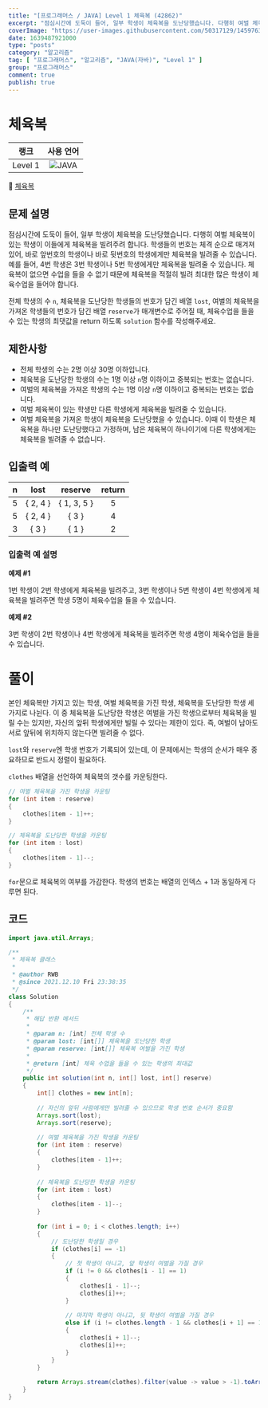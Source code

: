 ```yaml
---
title: "[프로그래머스 / JAVA] Level 1 체육복 (42862)"
excerpt: "점심시간에 도둑이 들어, 일부 학생이 체육복을 도난당했습니다. 다행히 여벌 체육복이 있는 학생이 이들에게 체육복을 빌려주려 합니다. 학생들의 번호는 체격 순으로 매겨져 있어, 바로 앞번호의 학생이나 바로 뒷번호의 학생에게만 체육복을 빌려줄 수 있습니다. 예를 들어, 4번 학생은 3번 학생이나 5번 학생에게만 체육복을 빌려줄 수 있습니다. 체육복이 없으면 수업을 들을 수 없기 때문에 체육복을 적절히 빌려 최대한 많은 학생이 체육수업을 들어야 합니다."
coverImage: "https://user-images.githubusercontent.com/50317129/145976356-6b5d1430-31c0-4c34-829e-6be8f747ab19.png"
date: 1639487921000
type: "posts"
category: "알고리즘"
tag: [ "프로그래머스", "알고리즘", "JAVA(자바)", "Level 1" ]
group: "프로그래머스"
comment: true
publish: true
---
```


# 체육복

|  랭크   |                                                      사용 언어                                                      |
| :-----: | :-----------------------------------------------------------------------------------------------------------------: |
| Level 1 | ![JAVA](https://shields.io/badge/java-JDK%2011-lightgray?logo=java&style=plastic&logoColor=white&labelColor=orange) |

🔗 [체육복](https://programmers.co.kr/learn/courses/30/lessons/42862)





## 문제 설명

점심시간에 도둑이 들어, 일부 학생이 체육복을 도난당했습니다. 다행히 여벌 체육복이 있는 학생이 이들에게 체육복을 빌려주려 합니다. 학생들의 번호는 체격 순으로 매겨져 있어, 바로 앞번호의 학생이나 바로 뒷번호의 학생에게만 체육복을 빌려줄 수 있습니다. 예를 들어, 4번 학생은 3번 학생이나 5번 학생에게만 체육복을 빌려줄 수 있습니다. 체육복이 없으면 수업을 들을 수 없기 때문에 체육복을 적절히 빌려 최대한 많은 학생이 체육수업을 들어야 합니다.

전체 학생의 수 `n`, 체육복을 도난당한 학생들의 번호가 담긴 배열 `lost`, 여벌의 체육복을 가져온 학생들의 번호가 담긴 배열 `reserve`가 매개변수로 주어질 때, 체육수업을 들을 수 있는 학생의 최댓값을 return 하도록 `solution` 함수를 작성해주세요.




## 제한사항

* 전체 학생의 수는 2명 이상 30명 이하입니다.
* 체육복을 도난당한 학생의 수는 1명 이상 `n`명 이하이고 중복되는 번호는 없습니다.
* 여벌의 체육복을 가져온 학생의 수는 1명 이상 `n`명 이하이고 중복되는 번호는 없습니다.
* 여벌 체육복이 있는 학생만 다른 학생에게 체육복을 빌려줄 수 있습니다.
* 여벌 체육복을 가져온 학생이 체육복을 도난당했을 수 있습니다. 이때 이 학생은 체육복을 하나만 도난당했다고 가정하며, 남은 체육복이 하나이기에 다른 학생에게는 체육복을 빌려줄 수 없습니다.





## 입출력 예

|   n   |   lost   |   reserve   | return |
| :---: | :------: | :---------: | :----: |
|   5   | { 2, 4 } | { 1, 3, 5 } |   5    |
|   5   | { 2, 4 } |    { 3 }    |   4    |
|   3   |  { 3 }   |    { 1 }    |   2    |



### 입출력 예 설명

**예제 #1**

1번 학생이 2번 학생에게 체육복을 빌려주고, 3번 학생이나 5번 학생이 4번 학생에게 체육복을 빌려주면 학생 5명이 체육수업을 들을 수 있습니다.

**예제 #2**

3번 학생이 2번 학생이나 4번 학생에게 체육복을 빌려주면 학생 4명이 체육수업을 들을 수 있습니다.










# 풀이

본인 체육복만 가지고 있는 학생, 여벌 체육복을 가진 학생, 체육복을 도난당한 학생 세 가지로 나뉜다. 이 중 체육복을 도난당한 학생은 여벌을 가진 학생으로부터 체육복을 빌릴 수는 있지만, 자신의 앞뒤 학생에게만 빌릴 수 있다는 제한이 있다. 즉, 여벌이 남아도 서로 앞뒤에 위치하지 않는다면 빌려줄 수 없다.

`lost`와 `reserve`엔 학생 번호가 기록되어 있는데, 이 문제에서는 학생의 순서가 매우 중요하므로 반드시 정렬이 필요하다.

`clothes` 배열을 선언하여 체육복의 갯수를 카운팅한다.

``` java
// 여벌 체육복을 가진 학생을 카운팅
for (int item : reserve)
{
	clothes[item - 1]++;
}

// 체육복을 도난당한 학생을 카운팅
for (int item : lost)
{
	clothes[item - 1]--;
}
```

`for`문으로 체육복의 여부를 가감한다. 학생의 번호는 배열의 인덱스 + 1과 동일하게 다루면 된다.






## 코드

``` java
import java.util.Arrays;

/**
 * 체육복 클래스
 *
 * @author RWB
 * @since 2021.12.10 Fri 23:38:35
 */
class Solution
{
	/**
	 * 해답 반환 메서드
	 *
	 * @param n: [int] 전체 학생 수
	 * @param lost: [int[]] 체육복을 도난당한 학생
	 * @param reserve: [int[]] 체육복 여벌을 가진 학생
	 *
	 * @return [int] 체육 수업을 들을 수 있는 학생의 최대값
	 */
	public int solution(int n, int[] lost, int[] reserve)
	{
		int[] clothes = new int[n];
		
		// 자신의 앞뒤 사람에게만 빌려줄 수 있으므로 학생 번호 순서가 중요함
		Arrays.sort(lost);
		Arrays.sort(reserve);
		
		// 여벌 체육복을 가진 학생을 카운팅
		for (int item : reserve)
		{
			clothes[item - 1]++;
		}
		
		// 체육복을 도난당한 학생을 카운팅
		for (int item : lost)
		{
			clothes[item - 1]--;
		}
		
		for (int i = 0; i < clothes.length; i++)
		{
			// 도난당한 학생일 경우
			if (clothes[i] == -1)
			{
				// 첫 학생이 아니고, 앞 학생이 여벌을 가질 경우
				if (i != 0 && clothes[i - 1] == 1)
				{
					clothes[i - 1]--;
					clothes[i]++;
				}
				
				// 마지막 학생이 아니고, 뒷 학생이 여벌을 가질 경우
				else if (i != clothes.length - 1 && clothes[i + 1] == 1)
				{
					clothes[i + 1]--;
					clothes[i]++;
				}
			}
		}
		
		return Arrays.stream(clothes).filter(value -> value > -1).toArray().length;
	}
}
```